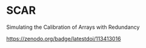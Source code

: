 # SCAR
Simulating the Calibration of Arrays with Redundancy

https://zenodo.org/badge/latestdoi/113413016
